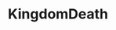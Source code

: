 ---
title: KingdomDeath
crosslinks:
- minipainting
- KDTrade
- gencon
- TerrainBuilding
- interestingasfuck
- miniatures
---